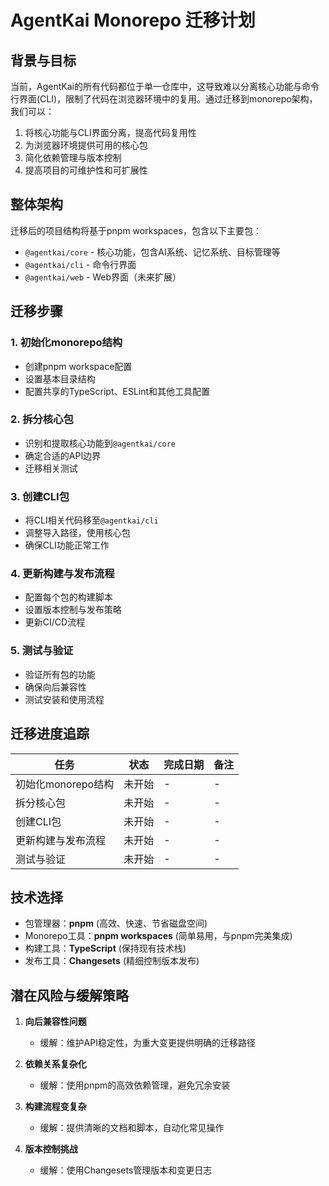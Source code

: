# AgentKai Monorepo 迁移计划

## 背景与目标

当前，AgentKai的所有代码都位于单一仓库中，这导致难以分离核心功能与命令行界面(CLI)，限制了代码在浏览器环境中的复用。通过迁移到monorepo架构，我们可以：

1. 将核心功能与CLI界面分离，提高代码复用性
2. 为浏览器环境提供可用的核心包
3. 简化依赖管理与版本控制
4. 提高项目的可维护性和可扩展性

## 整体架构

迁移后的项目结构将基于pnpm workspaces，包含以下主要包：

- `@agentkai/core` - 核心功能，包含AI系统、记忆系统、目标管理等
- `@agentkai/cli` - 命令行界面
- `@agentkai/web` - Web界面（未来扩展）

## 迁移步骤

### 1. 初始化monorepo结构

- 创建pnpm workspace配置
- 设置基本目录结构
- 配置共享的TypeScript、ESLint和其他工具配置

### 2. 拆分核心包

- 识别和提取核心功能到`@agentkai/core`
- 确定合适的API边界
- 迁移相关测试

### 3. 创建CLI包

- 将CLI相关代码移至`@agentkai/cli`
- 调整导入路径，使用核心包
- 确保CLI功能正常工作

### 4. 更新构建与发布流程

- 配置每个包的构建脚本
- 设置版本控制与发布策略
- 更新CI/CD流程

### 5. 测试与验证

- 验证所有包的功能
- 确保向后兼容性
- 测试安装和使用流程

## 迁移进度追踪

| 任务 | 状态 | 完成日期 | 备注 |
|------|------|---------|------|
| 初始化monorepo结构 | 未开始 | - | - |
| 拆分核心包 | 未开始 | - | - |
| 创建CLI包 | 未开始 | - | - |
| 更新构建与发布流程 | 未开始 | - | - |
| 测试与验证 | 未开始 | - | - |

## 技术选择

- 包管理器：**pnpm** (高效、快速、节省磁盘空间)
- Monorepo工具：**pnpm workspaces** (简单易用，与pnpm完美集成)
- 构建工具：**TypeScript** (保持现有技术栈)
- 发布工具：**Changesets** (精细控制版本发布)

## 潜在风险与缓解策略

1. **向后兼容性问题**
   - 缓解：维护API稳定性，为重大变更提供明确的迁移路径

2. **依赖关系复杂化**
   - 缓解：使用pnpm的高效依赖管理，避免冗余安装

3. **构建流程变复杂**
   - 缓解：提供清晰的文档和脚本，自动化常见操作

4. **版本控制挑战**
   - 缓解：使用Changesets管理版本和变更日志 
